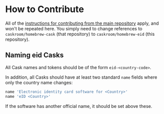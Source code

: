 # How to Contribute

All of the [instructions for contributing from the main repository](https://github.com/caskroom/homebrew-cask/blob/master/CONTRIBUTING.md) apply, and won't be repeated here. You simply need to change references to `caskroom/homebrew-cask` (that repository) to `caskroom/homebrew-eid` (this repository).

## Naming eid Casks

All Cask names and tokens should be of the form `eid-<country-code>`.

In addition, all Casks should have at least two standard `name` fields where only the country name changes:

```ruby
name 'Electronic identity card software for <Country>'
name 'eID <Country>'
```

If the software has another official name, it should be set above these.
